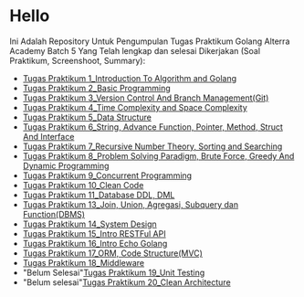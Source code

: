 # Hello
Ini Adalah Repository Untuk Pengumpulan Tugas Praktikum Golang Alterra Academy Batch 5 Yang Telah lengkap dan selesai Dikerjakan (Soal Praktikum, Screenshoot, Summary):

- [Tugas Praktikum 1_Introduction To Algorithm and Golang](https://github.com/Adhitya2808/Go_Adhitya-Ardhiansyah/tree/main/1_Introduction-to-Algorithm-and-Golang)
- [Tugas Praktikum 2_Basic Programming](https://github.com/Adhitya2808/Go_Adhitya-Ardhiansyah/tree/main/2_Basic-Programming)
- [Tugas Praktikum 3_Version Control And Branch Management(Git)](https://github.com/Adhitya2808/Go_Adhitya-Ardhiansyah/tree/main/3_Version-Control-and-Branch-Management(Git))
- [Tugas Praktikum 4_Time Complexity and Space Complexity](https://github.com/Adhitya2808/Go_Adhitya-Ardhiansyah/tree/main/4_Time-Complexity%26Space-Complexity)
- [Tugas Praktikum 5_Data Structure](https://github.com/Adhitya2808/Go_Adhitya-Ardhiansyah/tree/main/5_Data-Structure)
- [Tugas Praktikum 6_String, Advance Function, Pointer, Method, Struct And Interface](https://github.com/Adhitya2808/Go_Adhitya-Ardhiansyah/tree/main/6_String-AdvanceFunction-Pointer-Method-StructAndInterface)
- [Tugas Praktikum 7_Recursive Number Theory, Sorting and Searching](https://github.com/Adhitya2808/Go_Adhitya-Ardhiansyah/tree/main/7_Recursive-NumberTheory-Sorting-Searching)
- [Tugas Praktikum 8_Problem Solving Paradigm, Brute Force, Greedy And Dynamic Programming](https://github.com/Adhitya2808/Go_Adhitya-Ardhiansyah/tree/main/8_ProblemSolvingParadigm-BruteForce%2CGreedyAndDynamicProgramming)
- [Tugas Praktikum 9_Concurrent Programming](https://github.com/Adhitya2808/Go_Adhitya-Ardhiansyah/tree/main/9_ConcurrentPrograming)
- [Tugas Praktikum 10_Clean Code](https://github.com/Adhitya2808/Go_Adhitya-Ardhiansyah/tree/main/10_CleanCode)
- [Tugas Praktikum 11_Database DDL, DML](https://github.com/Adhitya2808/Go_Adhitya-Ardhiansyah/tree/main/11_Database-DDL-DML)
- [Tugas Praktikum 13_Join, Union, Agregasi, Subquery dan Function(DBMS)](https://github.com/Adhitya2808/Go_Adhitya-Ardhiansyah/tree/main/12_Join-Union-Agregasi-Subquery-Function(DBMS))
- [Tugas Praktikum 14_System Design]()
- [Tugas Praktikum 15_Intro RESTFul API](https://github.com/Adhitya2808/Go_Adhitya-Ardhiansyah/tree/main/15_IntroRESTFul-API)
- [Tugas Praktikum 16_Intro Echo Golang](https://github.com/Adhitya2808/Go_Adhitya-Ardhiansyah/tree/main/16_IntroEcho-Golang)
- [Tugas Praktikum 17_ORM, Code Structure(MVC)](https://github.com/Adhitya2808/Go_Adhitya-Ardhiansyah/tree/main/17_ORM_Code-Structure(MVC))
- [Tugas Praktikum 18_Middleware](https://github.com/Adhitya2808/Go_Adhitya-Ardhiansyah/tree/main/16_IntroEcho-Golang)
- "Belum Selesai"[Tugas Praktikum 19_Unit Testing]()
- "Belum selesai"[Tugas Praktikum 20_Clean Architecture]()


